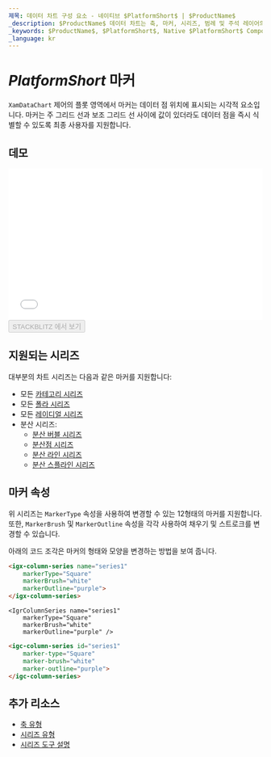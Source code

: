 ```yaml
---
제목: 데이터 차트 구성 요소 - 네이티브 $PlatformShort$ | $ProductName$
_description: $ProductName$ 데이터 차트는 축, 마커, 시리즈, 범례 및 주석 레이어의 모듈 식 디자인을 제공하는 차트 구성 요소입니다. 이 차트를 사용하면 동일한 차트 영역에 이러한 시각적 요소의 인스턴스를 여러 개 만들어 복합 차트 뷰를 만들 수 있습니다.
_keywords: $ProductName$, $PlatformShort$, Native $PlatformShort$ Components Suite, Native $PlatformShort$ Controls, Native $PlatformShort$ Components, Native $PlatformShort$ Components Library, $PlatformShort$ Chart, $PlatformShort$ Chart Control, $PlatformShort$ Chart Example, $PlatformShort$ Chart Component, $PlatformShort$ Data Chart
_language: kr
---
```

# $PlatformShort$ 마커

`XamDataChart` 제어의 플롯 영역에서 마커는 데이터 점 위치에 표시되는 시각적 요소입니다. 마커는 주 그리드 선과 보조 그리드 선 사이에 값이 있더라도 데이터 점을 즉시 식별할 수 있도록 최종 사용자를 지원합니다.

## 데모

<div class="sample-container loading" style="height: 300px">
    <iframe id="data-chart-series-markers-iframe" src='{environment:dvDemosBaseUrl}/charts/data-chart-series-markers' width="100%" height="100%" seamless frameBorder="0" onload="onXPlatSampleIframeContentLoaded(this);"></iframe>
</div>
<div>
    <button data-localize="stackblitz" disabled class="stackblitz-btn" data-iframe-id="data-chart-series-markers-iframe" data-demos-base-url="{environment:dvDemosBaseUrl}">STACKBLITZ 에서 보기
    </button>
<sample-button src="charts/data-chart/series-markers"></sample-button>

</div>

<div class="divider--half"></div>

## 지원되는 시리즈

대부분의 차트 시리즈는 다음과 같은 마커를 지원합니다:

* 모든 [카테고리 시리즈](data-chart-type-category-series.md)
* 모든 [폴라 시리즈](data-chart-type-polar-series.md)
* 모든 [레이디얼 시리즈](data-chart-type-radial-series.md)
* 분산 시리즈:
    - [분산 버블 시리즈](data-chart-type-scatter-bubble-series.md)
    - [분산점 시리즈](data-chart-type-scatter-point-series.md)
    - [분산 라인 시리즈](data-chart-type-scatter-point-series.md)
    - [분산 스플라인 시리즈](data-chart-type-scatter-point-series.md)


## 마커 속성

위 시리즈는 `MarkerType` 속성을 사용하여 변경할 수 있는 12형태의 마커를 지원합니다.  또한, `MarkerBrush` 및 `MarkerOutline` 속성을 각각 사용하여 채우기 및 스트로크를 변경할 수 있습니다.

아래의 코드 조각은 마커의 형태와 모양을 변경하는 방법을 보여 줍니다.


```html
<igx-column-series name="series1"
    markerType="Square"
    markerBrush="white"
    markerOutline="purple">
</igx-column-series>
```

```tsx
<IgrColumnSeries name="series1"
    markerType="Square"
    markerBrush="white"
    markerOutline="purple" />
```

```html
<igc-column-series id="series1"
    marker-type="Square"
    marker-brush="white"
    marker-outline="purple">
</igc-column-series>
```

<!-- TODO add this section when we add MarkerTemplate

## Marker Templates

You can provide custom shape using the `MarkerTemplate` property.

This code snippet below demonstrate how to create custom  marker with values of data points.


```html
 <igx-data-chart
    [dataSource]="dataSource"
    width="700px"
    height="500px">

    TODO

 </igx-data-chart>
```

```tsx
<IgrColumnSeries name="series1"
    markerTemplate="customMarker" />
``` -->

## 추가 리소스

- [축 유형](data-chart-axis-types.md)
- [시리즈 유형](data-chart-series-types.md)
- [시리즈 도구 설명](data-chart-series-tooltips.md)

